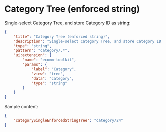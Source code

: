 # Category Tree (enforced string)

Single-select Category Tree, and store Category ID as string:

```json
{
    "title": "Category Tree (enforced string)",
    "description": "Single-select Category Tree, and store Category ID as string",
    "type": "string",
    "pattern": "category/.*",
    "ui:extension": {
        "name": "ecomm-toolkit",
        "params": {
            "label": "Category",
            "view": "tree",
            "data": "category",
            "type": "string"
        }
    }
}
```

Sample content:

```json
{
    "categorySingleEnforcedStringTree": "category/24"
}
```
